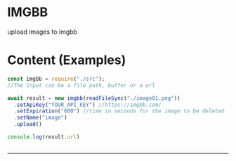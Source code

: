 # IMGBB

upload images to imgbb


# Content (Examples)

```js
const imgbb = require("./src");
//The input can be a file path, buffer or a url

await result = new imgbb(readFileSync("./image01.png"))
  .setApiKey("YOUR_API_KEY") //https://imgbb.com/
  .setExpiration("600") //time in seconds for the image to be deleted
  .setName("image")
  .upload()

console.log(result.url)
  
```

***
